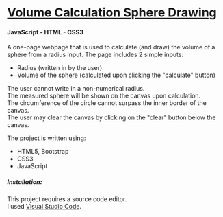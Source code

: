 # [Volume Calculation Sphere Drawing](https://hamutalg.github.io/VolumeCalculationSphereDrawing/)
#### JavaScript - HTML - CSS3

A one-page webpage that is used to calculate (and draw) the volume of a sphere from a radius input.
The page includes 2 simple inputs: 
- Radius (written in by the user)
- Volume of the sphere (calculated upon clicking the "calculate" button)

The user cannot write in a non-numerical radius.  
The measured sphere will be shown on the canvas upon calculation.  
The circumference of the circle cannot surpass the inner border of the canvas.   
The user may clear the canvas by clicking on the "clear" button below the canvas.  

The project is written using:

  - HTML5, Bootstrap
  - CSS3
  - JavaScript
    
##### Installation:

This project requires a source code editor.  
I used [Visual Studio Code](https://code.visualstudio.com/).
